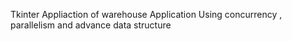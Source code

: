 Tkinter Appliaction of warehouse Application Using concurrency , parallelism and advance data structure
